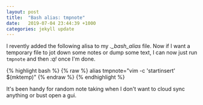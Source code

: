 ```yaml
---
layout: post
title:  "Bash alias: tmpnote"
date:   2019-07-04 23:44:39 +1000
categories: jekyll update
---
```


I revently added the following alisa to my *._bash_alias* file. Now if I want a temporary file to jot down some notes or dump some text, I can now just run `tmpnote` and then *:q!* once I'm done.

{% highlight bash %}
{% raw %}
alias tmpnote="vim -c 'startinsert' $(mktemp)"
{% endraw %}
{% endhighlight %}

It's been handy for random note taking when I don't want to cloud sync anything or bust open a gui.
